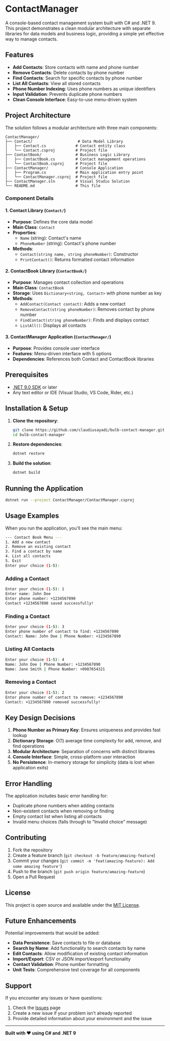 # ContactManager

A console-based contact management system built with C# and .NET 9. This project demonstrates a clean modular architecture with separate libraries for data models and business logic, providing a simple yet effective way to manage contacts.

## Features

- **Add Contacts**: Store contacts with name and phone number
- **Remove Contacts**: Delete contacts by phone number
- **Find Contacts**: Search for specific contacts by phone number
- **List All Contacts**: View all stored contacts
- **Phone Number Indexing**: Uses phone numbers as unique identifiers
- **Input Validation**: Prevents duplicate phone numbers
- **Clean Console Interface**: Easy-to-use menu-driven system

## Project Architecture

The solution follows a modular architecture with three main components:

```tree
ContactManager/
├── Contact/                    # Data Model Library
│   ├── Contact.cs             # Contact entity class
│   └── Contact.csproj         # Project file
├── ContactBook/               # Business Logic Library
│   ├── ContactBook.cs         # Contact management operations
│   └── ContactBook.csproj     # Project file
├── ContactManager/            # Console Application
│   ├── Program.cs             # Main application entry point
│   └── ContactManager.csproj  # Project file
├── ContactManager.sln         # Visual Studio Solution
└── README.md                  # This file
```

### Component Details

#### 1. Contact Library (`Contact/`)

- **Purpose**: Defines the core data model
- **Main Class**: `Contact`
- **Properties**:
  - `Name` (string): Contact's name
  - `PhoneNumber` (string): Contact's phone number
- **Methods**:
  - `Contact(string name, string phoneNumber)`: Constructor
  - `PrintContact()`: Returns formatted contact information

#### 2. ContactBook Library (`ContactBook/`)

- **Purpose**: Manages contact collection and operations
- **Main Class**: `ContactBook`
- **Storage**: Uses `Dictionary<string, Contact>` with phone number as key
- **Methods**:
  - `AddContact(Contact contact)`: Adds a new contact
  - `RemoveContact(string phoneNumber)`: Removes contact by phone number
  - `FindContact(string phoneNumber)`: Finds and displays contact
  - `ListAll()`: Displays all contacts

#### 3. ContactManager Application (`ContactManager/`)

- **Purpose**: Provides console user interface
- **Features**: Menu-driven interface with 5 options
- **Dependencies**: References both Contact and ContactBook libraries

## Prerequisites

- [.NET 9.0 SDK](https://dotnet.microsoft.com/download/dotnet/9.0) or later
- Any text editor or IDE (Visual Studio, VS Code, Rider, etc.)

## Installation & Setup

1. **Clone the repository**:

   ```bash
   git clone https://github.com/claudiusayadi/bulb-contact-manager.git
   cd bulb-contact-manager
   ```

2. **Restore dependencies**:

   ```bash
   dotnet restore
   ```

3. **Build the solution**:

   ```bash
   dotnet build
   ```

## Running the Application

```bash
dotnet run --project ContactManager/ContactManager.csproj
```

## Usage Examples

When you run the application, you'll see the main menu:

```bash
--- Contact Book Menu ---
1. Add a new contact
2. Remove an existing contact
3. Find a contact by name
4. List all contacts
5. Exit
Enter your choice (1-5):
```

### Adding a Contact

```bash
Enter your choice (1-5): 1
Enter name: John Doe
Enter phone number: +1234567890
Contact +1234567890 saved successfully!
```

### Finding a Contact

```bash
Enter your choice (1-5): 3
Enter phone number of contact to find: +1234567890
Contact: Name: John Doe | Phone Number: +1234567890
```

### Listing All Contacts

```bash
Enter your choice (1-5): 4
Name: John Doe | Phone Number: +1234567890
Name: Jane Smith | Phone Number: +0987654321
```

### Removing a Contact

```bash
Enter your choice (1-5): 2
Enter phone number of contact to remove: +1234567890
Contact: +1234567890 removed successfully!
```

## Key Design Decisions

1. **Phone Number as Primary Key**: Ensures uniqueness and provides fast lookup
2. **Dictionary Storage**: O(1) average time complexity for add, remove, and find operations
3. **Modular Architecture**: Separation of concerns with distinct libraries
4. **Console Interface**: Simple, cross-platform user interaction
5. **No Persistence**: In-memory storage for simplicity (data is lost when application exits)

## Error Handling

The application includes basic error handling for:

- Duplicate phone numbers when adding contacts
- Non-existent contacts when removing or finding
- Empty contact list when listing all contacts
- Invalid menu choices (falls through to "Invalid choice" message)

## Contributing

1. Fork the repository
2. Create a feature branch (`git checkout -b feature/amazing-feature`)
3. Commit your changes (`git commit -m 'feat(amazing-feature): Add some amazing feature'`)
4. Push to the branch (`git push origin feature/amazing-feature`)
5. Open a Pull Request

## License

This project is open source and available under the [MIT License](LICENSE).

## Future Enhancements

Potential improvements that would be added:

- **Data Persistence**: Save contacts to file or database
- **Search by Name**: Add functionality to search contacts by name
- **Edit Contacts**: Allow modification of existing contact information
- **Import/Export**: CSV or JSON import/export functionality
- **Contact Validation**: Phone number formatting
- **Unit Tests**: Comprehensive test coverage for all components

## Support

If you encounter any issues or have questions:

1. Check the [Issues](https://github.com/claudiusayadi/bulb-contact-manager/issues) page
2. Create a new issue if your problem isn't already reported
3. Provide detailed information about your environment and the issue

---

**Built with ❤️ using C# and .NET 9**
